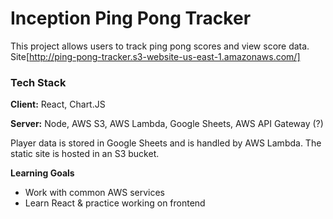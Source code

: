 
# Inception Ping Pong Tracker

This project allows users to track ping pong scores and view score data.
Site[http://ping-pong-tracker.s3-website-us-east-1.amazonaws.com/]



### Tech Stack

**Client:** React, Chart.JS

**Server:** Node, AWS S3, AWS Lambda, Google Sheets, AWS API Gateway (?)


Player data is stored in Google Sheets and is handled by AWS Lambda. The static site is hosted in an S3 bucket.

**Learning Goals**
- Work with common AWS services
- Learn React & practice working on frontend

